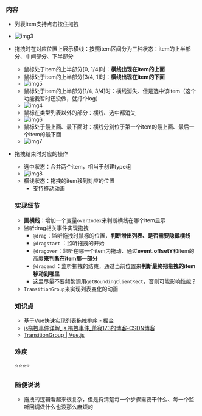 ### 内容

- 列表item支持点击按住拖拽
- ![img3](https://raw.github.com/nppp1990/easy-todo/master/doc/img/img3.png)

- 拖拽时在对应位置上展示横线：按照item区间分为三种状态：item的上半部分、中间部分、下半部分
  - 鼠标处于item的上半部分[0, 1/4]时：**横线出现在item的上面**
  - 鼠标处于item的上半部分[3/4, 1]时：**横线出现在item的下面**
  - ![img5](https://raw.github.com/nppp1990/easy-todo/master/doc/img/img5.png)
  - 鼠标处于item的上半部分[1/4, 3/4]时：横线消失、但是选中该item（这个功能我暂时还没做，就打个log）
  - ![img4](https://raw.github.com/nppp1990/easy-todo/master/doc/img/img4.png)
  - 鼠标在类型列表以外的部分：横线、选中都消失
  - ![img6](https://raw.github.com/nppp1990/easy-todo/master/doc/img/img6.png)
  - 鼠标处于最上面、最下面时：横线分别位于第一个item的最上面、最后一个item的最下面
  - ![img7](https://raw.github.com/nppp1990/easy-todo/master/doc/img/img7.png)

- 拖拽结束时对应的操作
  - 选中状态：合并两个item，相当于创建type组
  - ![img8](https://raw.github.com/nppp1990/easy-todo/master/doc/img/img8.png)
  - 横线状态：拖拽的item移到对应的位置
    - 支持移动动画

  ### 实现细节

  - **画横线**：增加一个变量`overIndex`来判断横线在哪个item显示
  - 监听drag相关事件实现拖拽
    - `@drag`：监听拖拽时鼠标的位置，**判断滑出列表、是否需要隐藏横线**
    - `@dragstart` ：监听拖拽的开始
    - `@dragover`：监听在哪一个item内拖动、通过**event.offsetY**和item的高度**来判断在item那一部分**
    - `@dragend` ：监听拖拽的结束，通过当前位置来**判断最终把拖拽的item移动到哪里**
    - 这里尽量不要频繁调用`getBoundingClientRect`，否则可能影响性能？
  - `TransitionGroup`来实现列表变化的动画

  ### 知识点

  - [基于Vue快速实现列表拖拽排序 - 掘金](https://juejin.cn/post/6909287804510371847)
  - [js拖拽事件详解_js 拖拽事件_萧寂173的博客-CSDN博客](https://blog.csdn.net/weixin_68658847/article/details/127814234)
  - [TransitionGroup | Vue.js](https://cn.vuejs.org/guide/built-ins/transition-group.html)

  ### 难度

  ⭐️⭐️⭐️⭐️

  ### 随便说说

  - 拖拽的逻辑看起来很复杂，但是捋清楚每一个步骤需要干什么、每一个监听回调做什么也没那么麻烦的